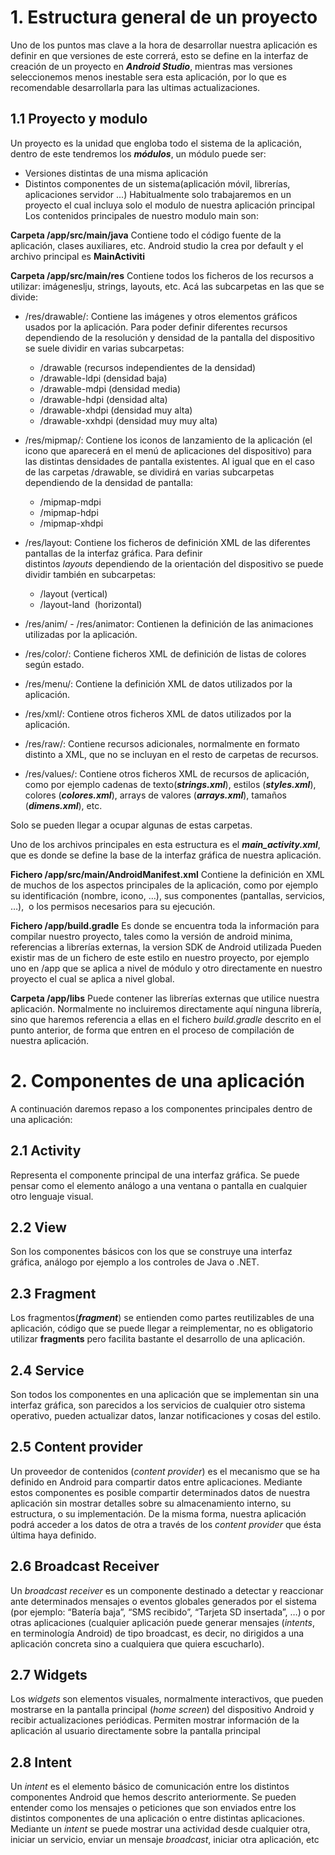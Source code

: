 # 1. Estructura general de un proyecto
Uno de los puntos mas clave a la hora de desarrollar nuestra aplicación es definir en que versiones de este correrá, esto se define en la interfaz de creación de un proyecto en ***Android Studio***, mientras mas versiones seleccionemos menos inestable sera esta aplicación, por lo que es recomendable desarrollarla para las ultimas actualizaciones.

## 1.1 Proyecto y modulo
Un proyecto es la unidad que engloba todo el sistema de la aplicación, dentro de este tendremos los ***módulos***, un módulo puede ser:
- Versiones distintas de una misma aplicación
- Distintos componentes de un sistema(aplicación móvil, librerías, aplicaciones servidor ...)
Habitualmente solo trabajaremos en un proyecto el cual incluya solo el modulo de nuestra aplicación principal
Los contenidos principales de nuestro modulo main son:

**Carpeta /app/src/main/java**
Contiene todo el código fuente de la aplicación, clases auxiliares, etc. Android studio la crea por default y el archivo principal es **MainActiviti**

**Carpeta /app/src/main/res**
Contiene todos los ficheros de los recursos a utilizar: imágeneslju, strings, layouts, etc. Acá las subcarpetas en las que se divide:

- /res/drawable/: Contiene las imágenes y otros elementos gráficos usados por la aplicación. Para poder definir diferentes recursos dependiendo de la resolución y densidad de la pantalla del dispositivo se suele dividir en varias subcarpetas:  
	* /drawable (recursos independientes de la densidad)  
	* /drawable-ldpi (densidad baja)  
	* /drawable-mdpi (densidad media)  
	* /drawable-hdpi (densidad alta)  
	* /drawable-xhdpi (densidad muy alta)  
	* /drawable-xxhdpi (densidad muy muy alta)
	
- /res/mipmap/: Contiene los iconos de lanzamiento de la aplicación (el icono que aparecerá en el menú de aplicaciones del dispositivo) para las distintas densidades de pantalla existentes. Al igual que en el caso de las carpetas /drawable, se dividirá en varias subcarpetas dependiendo de la densidad de pantalla:  
	* /mipmap-mdpi  
	* /mipmap-hdpi  
	* /mipmap-xhdpi

- /res/layout: Contiene los ficheros de definición XML de las diferentes pantallas de la interfaz gráfica. Para definir distintos _layouts_ dependiendo de la orientación del dispositivo se puede dividir también en subcarpetas:  
	* /layout (vertical)  
	* /layout-land  (horizontal)

- /res/anim/ - /res/animator: Contienen la definición de las animaciones utilizadas por la aplicación.

- /res/color/: Contiene ficheros XML de definición de listas de colores según estado.

- /res/menu/: Contiene la definición XML de datos utilizados por la aplicación.

- /res/xml/: Contiene otros ficheros XML de datos utilizados por la aplicación.

- /res/raw/: Contiene recursos adicionales, normalmente en formato distinto a XML, que no se incluyan en el resto de carpetas de recursos.

- /res/values/: Contiene  otros ficheros XML de recursos de aplicación, como por ejemplo cadenas de texto(***strings.xml***), estilos (***styles.xml***), colores (***colores.xml***), arrays de valores (***arrays.xml***), tamaños (***dimens.xml***), etc.

Solo se pueden llegar a ocupar algunas de estas carpetas.

Uno de los archivos principales en esta estructura es el ***main_activity.xml***, que es donde se define la base de la interfaz gráfica de nuestra aplicación.

**Fichero /app/src/main/AndroidManifest.xml**
Contiene la definición en XML de muchos de los aspectos principales de la aplicación, como por ejemplo su identificación (nombre, icono, …), sus componentes (pantallas, servicios, …),  o los permisos necesarios para su ejecución.

**Fichero /app/build.gradle**
Es donde se encuentra toda la información para compilar nuestro proyecto, tales como la versión de android minima, referencias a librerías externas, la version SDK de Android utilizada
Pueden existir mas de un fichero de este estilo en nuestro proyecto, por ejemplo uno en /app que se aplica a nivel de módulo y otro directamente en nuestro proyecto el cual se aplica a nivel global.

**Carpeta /app/libs**
Puede contener las librerías externas que utilice nuestra aplicación. Normalmente no incluiremos directamente aquí ninguna librería, sino que haremos referencia a ellas en el fichero _build.gradle_ descrito en el punto anterior, de forma que entren en el proceso de compilación de nuestra aplicación.

# 2. Componentes de una aplicación
A continuación daremos repaso a los componentes principales dentro de una aplicación:
## 2.1 Activity
Representa el componente principal de una interfaz gráfica. Se puede pensar como el elemento análogo a una ventana o pantalla en cualquier otro lenguaje visual.
## 2.2 View
Son los componentes básicos con los que se construye una interfaz gráfica, análogo por ejemplo a los controles de Java o .NET.
## 2.3 Fragment
Los fragmentos(***fragment***) se entienden como partes reutilizables de una aplicación, código que se puede llegar a reimplementar, no es obligatorio utilizar **fragments** pero facilita bastante el desarrollo de una aplicación.
## 2.4 Service
Son todos los componentes en una aplicación que se implementan sin una interfaz gráfica, son parecidos a los servicios de cualquier otro sistema operativo, pueden actualizar datos, lanzar notificaciones y cosas del estilo.
## 2.5 Content provider
Un proveedor de contenidos (_content provider_) es el mecanismo que se ha definido en Android para compartir datos entre aplicaciones. Mediante estos componentes es posible compartir determinados datos de nuestra aplicación sin mostrar detalles sobre su almacenamiento interno, su estructura, o su implementación. De la misma forma, nuestra aplicación podrá acceder a los datos de otra a través de los _content provider_ que ésta última haya definido.
## 2.6 Broadcast Receiver
Un _broadcast receiver_ es un componente destinado a detectar y reaccionar ante determinados mensajes o eventos globales generados por el sistema  (por ejemplo: “Batería baja”, “SMS recibido”, “Tarjeta SD insertada”, …) o por otras aplicaciones (cualquier aplicación puede generar mensajes (_intents_, en terminología Android) de tipo broadcast, es decir, no dirigidos a una aplicación concreta sino a cualquiera que quiera escucharlo).
## 2.7 Widgets
Los _widgets_ son elementos visuales, normalmente interactivos, que pueden mostrarse en la pantalla principal (_home screen_) del dispositivo Android y recibir actualizaciones periódicas. Permiten mostrar información de la aplicación al usuario directamente sobre la pantalla principal
## 2.8 Intent 
Un _intent_ es el elemento básico de comunicación entre los distintos componentes Android que hemos descrito anteriormente. Se pueden entender como los mensajes o peticiones que son enviados entre los distintos componentes de una aplicación o entre distintas aplicaciones. Mediante un _intent_ se puede mostrar una actividad desde cualquier otra, iniciar un servicio, enviar un mensaje _broadcast_, iniciar otra aplicación, etc